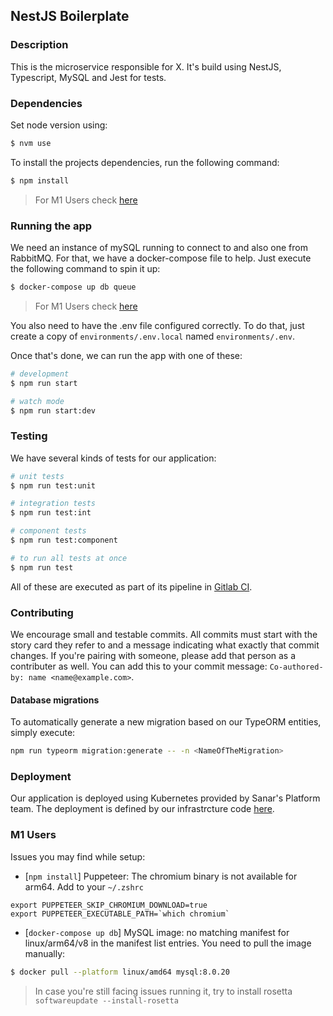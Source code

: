 ## NestJS Boilerplate

### Description

This is the microservice responsible for X. It's build using NestJS, Typescript, MySQL and Jest for tests.


### Dependencies

Set node version using:
```bash
$ nvm use
```


To install the projects dependencies, run the following command:

```bash
$ npm install
```

> For M1 Users check [here](###M1-Users)

### Running the app

We need an instance of mySQL running to connect to and also one from RabbitMQ. For that, we have a docker-compose file to help. Just execute the following command to spin it up:

```bash
$ docker-compose up db queue
```

> For M1 Users check [here](###M1-Users)

You also need to have the .env file configured correctly. To do that, just create a copy of `environments/.env.local` named `environments/.env`.

Once that's done, we can run the app with one of these:

```bash
# development
$ npm run start

# watch mode
$ npm run start:dev
```

### Testing

We have several kinds of tests for our application:

```bash
# unit tests
$ npm run test:unit

# integration tests
$ npm run test:int

# component tests
$ npm run test:component

# to run all tests at once
$ npm run test
```

All of these are executed as part of its pipeline in [Gitlab CI](https://gitlab.com/sanardigital/Y/X/-/pipelines).

### Contributing

We encourage small and testable commits. All commits must start with the story card they refer to and a message indicating what exactly that commit changes. If you're pairing with someone, please add that person as a contributer as well. You can add this to your commit message: `Co-authored-by: name <name@example.com>`.

#### Database migrations

To automatically generate a new migration based on our TypeORM entities, simply execute:

```bash
npm run typeorm migration:generate -- -n <NameOfTheMigration>
```

### Deployment

Our application is deployed using Kubernetes provided by Sanar's Platform team. The deployment is defined by our infrastrcture code [here](https://gitlab.com/sanardigital/Y/Y-infrastructure).

### M1 Users

Issues you may find while setup:

* [`npm install`] Puppeteer: The chromium binary is not available for arm64. Add to your `~/.zshrc`
```
export PUPPETEER_SKIP_CHROMIUM_DOWNLOAD=true
export PUPPETEER_EXECUTABLE_PATH=`which chromium`
```

* [`docker-compose up db`] MySQL image: no matching manifest for linux/arm64/v8 in the manifest list entries. You need to pull the image manually:
```bash
$ docker pull --platform linux/amd64 mysql:8.0.20
```
> In case you're still facing issues running it, try to install rosetta `softwareupdate --install-rosetta`
